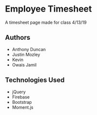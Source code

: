 # Employee Timesheet
A timesheet page made for class 4/13/19
## Authors
- Anthony Duncan
- Justin Mozley
- Kevin
- Owais Jamil
## Technologies Used
- jQuery
- Firebase
- Bootstrap
- Moment.js
